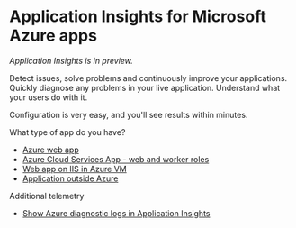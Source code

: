 <properties 
	pageTitle="Application Insights for Microsoft Azure apps" 
	description="Analyze usage and performance of your Azure app with Application Insights." 
	services="application-insights" 
    documentationCenter="windows"
	authors="alancameronwills" 
	manager="douge"/>

<tags 
	ms.service="application-insights" 
	ms.workload="tbd" 
	ms.tgt_pltfrm="ibiza" 
	ms.devlang="na" 
	ms.topic="article" 
	ms.date="03/06/2016" 
	ms.author="awills"/>

#  Application Insights for Microsoft Azure apps

*Application Insights is in preview.*


Detect issues, solve problems and continuously improve your applications. Quickly diagnose any problems in your live application. Understand what your users do with it.

Configuration is very easy, and you'll see results within minutes.

What type of app do you have?

* [Azure web app](app-insights-asp-net.md)
* [Azure Cloud Services App - web and worker roles](app-insights-cloudservices.md)
* [Web app on IIS in Azure VM](app-insights-asp-net.md)
* [Application outside Azure](app-insights-overview.md)


Additional telemetry

* [Show Azure diagnostic logs in Application Insights](app-insights-azure-diagnostics.md)








 